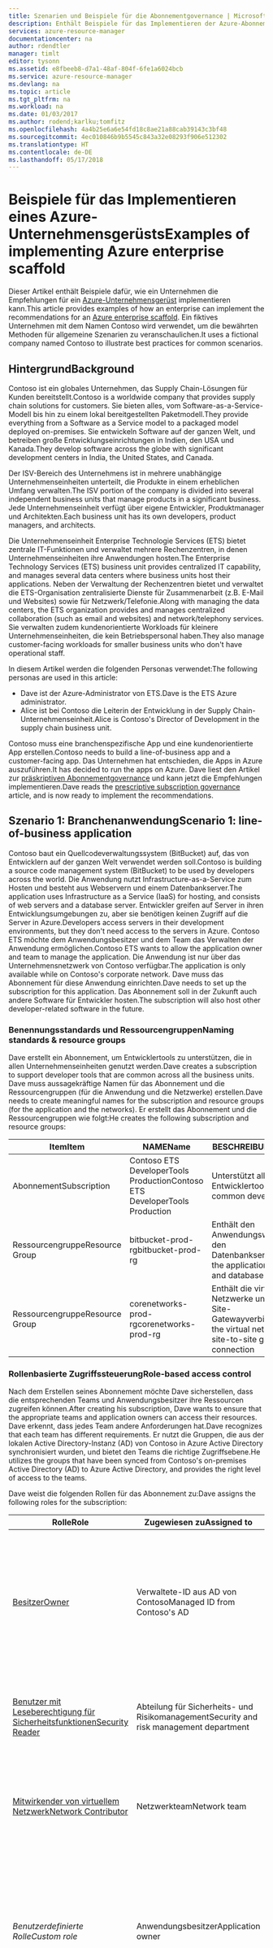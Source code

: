 ```yaml
---
title: Szenarien und Beispiele für die Abonnementgovernance | Microsoft Docs
description: Enthält Beispiele für das Implementieren der Azure-Abonnementgovernance für allgemeine Szenarien.
services: azure-resource-manager
documentationcenter: na
author: rdendtler
manager: timlt
editor: tysonn
ms.assetid: e8fbeeb8-d7a1-48af-804f-6fe1a6024bcb
ms.service: azure-resource-manager
ms.devlang: na
ms.topic: article
ms.tgt_pltfrm: na
ms.workload: na
ms.date: 01/03/2017
ms.author: rodend;karlku;tomfitz
ms.openlocfilehash: 4a4b25e6a6e54fd18c8ae21a88cab39143c3bf48
ms.sourcegitcommit: 4ec010846b9b5545c843a32e08293f906e512302
ms.translationtype: HT
ms.contentlocale: de-DE
ms.lasthandoff: 05/17/2018
---
```

# <a name="examples-of-implementing-azure-enterprise-scaffold"></a><span data-ttu-id="8ea91-103">Beispiele für das Implementieren eines Azure-Unternehmensgerüsts</span><span class="sxs-lookup"><span data-stu-id="8ea91-103">Examples of implementing Azure enterprise scaffold</span></span>
<span data-ttu-id="8ea91-104">Dieser Artikel enthält Beispiele dafür, wie ein Unternehmen die Empfehlungen für ein [Azure-Unternehmensgerüst](subscription-governance.md) implementieren kann.</span><span class="sxs-lookup"><span data-stu-id="8ea91-104">This article provides examples of how an enterprise can implement the recommendations for an [Azure enterprise scaffold](subscription-governance.md).</span></span> <span data-ttu-id="8ea91-105">Ein fiktives Unternehmen mit dem Namen Contoso wird verwendet, um die bewährten Methoden für allgemeine Szenarien zu veranschaulichen.</span><span class="sxs-lookup"><span data-stu-id="8ea91-105">It uses a fictional company named Contoso to illustrate best practices for common scenarios.</span></span>

## <a name="background"></a><span data-ttu-id="8ea91-106">Hintergrund</span><span class="sxs-lookup"><span data-stu-id="8ea91-106">Background</span></span>
<span data-ttu-id="8ea91-107">Contoso ist ein globales Unternehmen, das Supply Chain-Lösungen für Kunden bereitstellt.</span><span class="sxs-lookup"><span data-stu-id="8ea91-107">Contoso is a worldwide company that provides supply chain solutions for customers.</span></span> <span data-ttu-id="8ea91-108">Sie bieten alles, vom Software-as-a-Service-Modell bis hin zu einem lokal bereitgestellten Paketmodell.</span><span class="sxs-lookup"><span data-stu-id="8ea91-108">They provide everything from a Software as a Service model to a packaged model deployed on-premises.</span></span>  <span data-ttu-id="8ea91-109">Sie entwickeln Software auf der ganzen Welt, und betreiben große Entwicklungseinrichtungen in Indien, den USA und Kanada.</span><span class="sxs-lookup"><span data-stu-id="8ea91-109">They develop software across the globe with significant development centers in India, the United States, and Canada.</span></span>

<span data-ttu-id="8ea91-110">Der ISV-Bereich des Unternehmens ist in mehrere unabhängige Unternehmenseinheiten unterteilt, die Produkte in einem erheblichen Umfang verwalten.</span><span class="sxs-lookup"><span data-stu-id="8ea91-110">The ISV portion of the company is divided into several independent business units that manage products in a significant business.</span></span> <span data-ttu-id="8ea91-111">Jede Unternehmenseinheit verfügt über eigene Entwickler, Produktmanager und Architekten.</span><span class="sxs-lookup"><span data-stu-id="8ea91-111">Each business unit has its own developers, product managers, and architects.</span></span>

<span data-ttu-id="8ea91-112">Die Unternehmenseinheit Enterprise Technologie Services (ETS) bietet zentrale IT-Funktionen und verwaltet mehrere Rechenzentren, in denen Unternehmenseinheiten ihre Anwendungen hosten.</span><span class="sxs-lookup"><span data-stu-id="8ea91-112">The Enterprise Technology Services (ETS) business unit provides centralized IT capability, and manages several data centers where business units host their applications.</span></span> <span data-ttu-id="8ea91-113">Neben der Verwaltung der Rechenzentren bietet und verwaltet die ETS-Organisation zentralisierte Dienste für Zusammenarbeit (z.B. E-Mail und Websites) sowie für Netzwerk/Telefonie.</span><span class="sxs-lookup"><span data-stu-id="8ea91-113">Along with managing the data centers, the ETS organization provides and manages centralized collaboration (such as email and websites) and network/telephony services.</span></span> <span data-ttu-id="8ea91-114">Sie verwalten zudem kundenorientierte Workloads für kleinere Unternehmenseinheiten, die kein Betriebspersonal haben.</span><span class="sxs-lookup"><span data-stu-id="8ea91-114">They also manage customer-facing workloads for smaller business units who don't have operational staff.</span></span>

<span data-ttu-id="8ea91-115">In diesem Artikel werden die folgenden Personas verwendet:</span><span class="sxs-lookup"><span data-stu-id="8ea91-115">The following personas are used in this article:</span></span>

* <span data-ttu-id="8ea91-116">Dave ist der Azure-Administrator von ETS.</span><span class="sxs-lookup"><span data-stu-id="8ea91-116">Dave is the ETS Azure administrator.</span></span>
* <span data-ttu-id="8ea91-117">Alice ist bei Contoso die Leiterin der Entwicklung in der Supply Chain-Unternehmenseinheit.</span><span class="sxs-lookup"><span data-stu-id="8ea91-117">Alice is Contoso's Director of Development in the supply chain business unit.</span></span>

<span data-ttu-id="8ea91-118">Contoso muss eine branchenspezifische App und eine kundenorientierte App erstellen.</span><span class="sxs-lookup"><span data-stu-id="8ea91-118">Contoso needs to build a line-of-business app and a customer-facing app.</span></span> <span data-ttu-id="8ea91-119">Das Unternehmen hat entschieden, die Apps in Azure auszuführen.</span><span class="sxs-lookup"><span data-stu-id="8ea91-119">It has decided to run the apps on Azure.</span></span> <span data-ttu-id="8ea91-120">Dave liest den Artikel zur [präskriptiven Abonnementgovernance](subscription-governance.md) und kann jetzt die Empfehlungen implementieren.</span><span class="sxs-lookup"><span data-stu-id="8ea91-120">Dave reads the [prescriptive subscription governance](subscription-governance.md) article, and  is now ready to implement the recommendations.</span></span>

## <a name="scenario-1-line-of-business-application"></a><span data-ttu-id="8ea91-121">Szenario 1: Branchenanwendung</span><span class="sxs-lookup"><span data-stu-id="8ea91-121">Scenario 1: line-of-business application</span></span>
<span data-ttu-id="8ea91-122">Contoso baut ein Quellcodeverwaltungssystem (BitBucket) auf, das von Entwicklern auf der ganzen Welt verwendet werden soll.</span><span class="sxs-lookup"><span data-stu-id="8ea91-122">Contoso is building a source code management system (BitBucket) to be used by developers across the world.</span></span>  <span data-ttu-id="8ea91-123">Die Anwendung nutzt Infrastructure-as-a-Service zum Hosten und besteht aus Webservern und einem Datenbankserver.</span><span class="sxs-lookup"><span data-stu-id="8ea91-123">The application uses Infrastructure as a Service (IaaS) for hosting, and consists of web servers and a database server.</span></span> <span data-ttu-id="8ea91-124">Entwickler greifen auf Server in ihren Entwicklungsumgebungen zu, aber sie benötigen keinen Zugriff auf die Server in Azure.</span><span class="sxs-lookup"><span data-stu-id="8ea91-124">Developers access servers in their development environments, but they don't need access to the servers in Azure.</span></span> <span data-ttu-id="8ea91-125">Contoso ETS möchte dem Anwendungsbesitzer und dem Team das Verwalten der Anwendung ermöglichen.</span><span class="sxs-lookup"><span data-stu-id="8ea91-125">Contoso ETS wants to allow the application owner and team to manage the application.</span></span> <span data-ttu-id="8ea91-126">Die Anwendung ist nur über das Unternehmensnetzwerk von Contoso verfügbar.</span><span class="sxs-lookup"><span data-stu-id="8ea91-126">The application is only available while on Contoso's corporate network.</span></span> <span data-ttu-id="8ea91-127">Dave muss das Abonnement für diese Anwendung einrichten.</span><span class="sxs-lookup"><span data-stu-id="8ea91-127">Dave needs to set up the subscription for this application.</span></span> <span data-ttu-id="8ea91-128">Das Abonnement soll in der Zukunft auch andere Software für Entwickler hosten.</span><span class="sxs-lookup"><span data-stu-id="8ea91-128">The subscription will also host other developer-related software in the future.</span></span>  

### <a name="naming-standards--resource-groups"></a><span data-ttu-id="8ea91-129">Benennungsstandards und Ressourcengruppen</span><span class="sxs-lookup"><span data-stu-id="8ea91-129">Naming standards & resource groups</span></span>
<span data-ttu-id="8ea91-130">Dave erstellt ein Abonnement, um Entwicklertools zu unterstützen, die in allen Unternehmenseinheiten genutzt werden.</span><span class="sxs-lookup"><span data-stu-id="8ea91-130">Dave creates a subscription to support developer tools that are common across all the business units.</span></span> <span data-ttu-id="8ea91-131">Dave muss aussagekräftige Namen für das Abonnement und die Ressourcengruppen (für die Anwendung und die Netzwerke) erstellen.</span><span class="sxs-lookup"><span data-stu-id="8ea91-131">Dave needs to create meaningful names for the subscription and resource groups (for the application and the networks).</span></span> <span data-ttu-id="8ea91-132">Er erstellt das Abonnement und die Ressourcengruppen wie folgt:</span><span class="sxs-lookup"><span data-stu-id="8ea91-132">He creates the following subscription and resource groups:</span></span>

| <span data-ttu-id="8ea91-133">Item</span><span class="sxs-lookup"><span data-stu-id="8ea91-133">Item</span></span> | <span data-ttu-id="8ea91-134">NAME</span><span class="sxs-lookup"><span data-stu-id="8ea91-134">Name</span></span> | <span data-ttu-id="8ea91-135">BESCHREIBUNG</span><span class="sxs-lookup"><span data-stu-id="8ea91-135">Description</span></span> |
| --- | --- | --- |
| <span data-ttu-id="8ea91-136">Abonnement</span><span class="sxs-lookup"><span data-stu-id="8ea91-136">Subscription</span></span> |<span data-ttu-id="8ea91-137">Contoso ETS DeveloperTools Production</span><span class="sxs-lookup"><span data-stu-id="8ea91-137">Contoso ETS DeveloperTools Production</span></span> |<span data-ttu-id="8ea91-138">Unterstützt allgemeine Entwicklertools</span><span class="sxs-lookup"><span data-stu-id="8ea91-138">Supports common developer tools</span></span> |
| <span data-ttu-id="8ea91-139">Ressourcengruppe</span><span class="sxs-lookup"><span data-stu-id="8ea91-139">Resource Group</span></span> |<span data-ttu-id="8ea91-140">bitbucket-prod-rg</span><span class="sxs-lookup"><span data-stu-id="8ea91-140">bitbucket-prod-rg</span></span> |<span data-ttu-id="8ea91-141">Enthält den Anwendungswebserver und den Datenbankserver</span><span class="sxs-lookup"><span data-stu-id="8ea91-141">Contains the application web server and database server</span></span> |
| <span data-ttu-id="8ea91-142">Ressourcengruppe</span><span class="sxs-lookup"><span data-stu-id="8ea91-142">Resource Group</span></span> |<span data-ttu-id="8ea91-143">corenetworks-prod-rg</span><span class="sxs-lookup"><span data-stu-id="8ea91-143">corenetworks-prod-rg</span></span> |<span data-ttu-id="8ea91-144">Enthält die virtuellen Netzwerke und die Site-to-Site-Gatewayverbindung</span><span class="sxs-lookup"><span data-stu-id="8ea91-144">Contains the virtual networks and site-to-site gateway connection</span></span> |

### <a name="role-based-access-control"></a><span data-ttu-id="8ea91-145">Rollenbasierte Zugriffssteuerung</span><span class="sxs-lookup"><span data-stu-id="8ea91-145">Role-based access control</span></span>
<span data-ttu-id="8ea91-146">Nach dem Erstellen seines Abonnement möchte Dave sicherstellen, dass die entsprechenden Teams und Anwendungsbesitzer ihre Ressourcen zugreifen können.</span><span class="sxs-lookup"><span data-stu-id="8ea91-146">After creating his subscription, Dave wants to ensure that the appropriate teams and application owners can access their resources.</span></span> <span data-ttu-id="8ea91-147">Dave erkennt, dass jedes Team andere Anforderungen hat.</span><span class="sxs-lookup"><span data-stu-id="8ea91-147">Dave recognizes that each team has different requirements.</span></span> <span data-ttu-id="8ea91-148">Er nutzt die Gruppen, die aus der lokalen Active Directory-Instanz (AD) von Contoso in Azure Active Directory synchronisiert wurden, und bietet den Teams die richtige Zugriffsebene.</span><span class="sxs-lookup"><span data-stu-id="8ea91-148">He utilizes the groups that have been synced from Contoso's on-premises Active Directory (AD) to Azure Active Directory, and provides the right level of access to the teams.</span></span>

<span data-ttu-id="8ea91-149">Dave weist die folgenden Rollen für das Abonnement zu:</span><span class="sxs-lookup"><span data-stu-id="8ea91-149">Dave assigns the following roles for the subscription:</span></span>

| <span data-ttu-id="8ea91-150">Rolle</span><span class="sxs-lookup"><span data-stu-id="8ea91-150">Role</span></span> | <span data-ttu-id="8ea91-151">Zugewiesen zu</span><span class="sxs-lookup"><span data-stu-id="8ea91-151">Assigned to</span></span> | <span data-ttu-id="8ea91-152">BESCHREIBUNG</span><span class="sxs-lookup"><span data-stu-id="8ea91-152">Description</span></span> |
| --- | --- | --- |
| [<span data-ttu-id="8ea91-153">Besitzer</span><span class="sxs-lookup"><span data-stu-id="8ea91-153">Owner</span></span>](/azure/role-based-access-control/built-in-roles#owner) |<span data-ttu-id="8ea91-154">Verwaltete-ID aus AD von Contoso</span><span class="sxs-lookup"><span data-stu-id="8ea91-154">Managed ID from Contoso's AD</span></span> |<span data-ttu-id="8ea91-155">Diese ID wird mit Just-In-Time-Zugriff (JIT) über das Identitätsverwaltungstool von Contoso gesteuert und stellt sicher, dass der Zugriff des Abonnementbesitzers vollständig überwacht wird.</span><span class="sxs-lookup"><span data-stu-id="8ea91-155">This ID is controlled with Just in Time (JIT) access through Contoso's Identity Management tool and ensures that subscription owner access is fully audited</span></span> |
| [<span data-ttu-id="8ea91-156">Benutzer mit Leseberechtigung für Sicherheitsfunktionen</span><span class="sxs-lookup"><span data-stu-id="8ea91-156">Security Reader</span></span>](/azure/role-based-access-control/built-in-roles#security-reader) |<span data-ttu-id="8ea91-157">Abteilung für Sicherheits- und Risikomanagement</span><span class="sxs-lookup"><span data-stu-id="8ea91-157">Security and risk management department</span></span> |<span data-ttu-id="8ea91-158">Diese Rolle ermöglicht es Benutzern, das Azure Security Center und den Status der Ressourcen anzuzeigen.</span><span class="sxs-lookup"><span data-stu-id="8ea91-158">This role allows users to look at the Azure Security Center and the status of the resources</span></span> |
| [<span data-ttu-id="8ea91-159">Mitwirkender von virtuellem Netzwerk</span><span class="sxs-lookup"><span data-stu-id="8ea91-159">Network Contributor</span></span>](/azure/role-based-access-control/built-in-roles#network-contributor) |<span data-ttu-id="8ea91-160">Netzwerkteam</span><span class="sxs-lookup"><span data-stu-id="8ea91-160">Network team</span></span> |<span data-ttu-id="8ea91-161">Diese Rolle ermöglicht es dem Netzwerkteam von Contoso, das Site-to-Site-VPN und die virtuellen Netzwerke zu verwalten.</span><span class="sxs-lookup"><span data-stu-id="8ea91-161">This role allows Contoso's network team to manage the Site to Site VPN and the Virtual Networks</span></span> |
| <span data-ttu-id="8ea91-162">*Benutzerdefinierte Rolle*</span><span class="sxs-lookup"><span data-stu-id="8ea91-162">*Custom role*</span></span> |<span data-ttu-id="8ea91-163">Anwendungsbesitzer</span><span class="sxs-lookup"><span data-stu-id="8ea91-163">Application owner</span></span> |<span data-ttu-id="8ea91-164">Dave erstellt eine Rolle, die die Berechtigung zum Ändern von Ressourcen innerhalb der Ressourcengruppe gewährt.</span><span class="sxs-lookup"><span data-stu-id="8ea91-164">Dave creates a role that grants the ability to modify resources within the resource group.</span></span> <span data-ttu-id="8ea91-165">Weitere Informationen finden Sie unter [Benutzerdefinierte Rollen in Azure RBAC](/azure/role-based-access-control/custom-roles).</span><span class="sxs-lookup"><span data-stu-id="8ea91-165">For more information, see [Custom Roles in Azure RBAC](/azure/role-based-access-control/custom-roles)</span></span> |

### <a name="policies"></a><span data-ttu-id="8ea91-166">Richtlinien</span><span class="sxs-lookup"><span data-stu-id="8ea91-166">Policies</span></span>
<span data-ttu-id="8ea91-167">Dave hat die folgenden Anforderungen für die Verwaltung von Ressourcen im Abonnement:</span><span class="sxs-lookup"><span data-stu-id="8ea91-167">Dave has the following requirements for managing resources in the subscription:</span></span>

* <span data-ttu-id="8ea91-168">Da die Entwicklungstools Entwickler auf der ganzen Welt unterstützen, möchte er die Benutzer nicht daran hindern, Ressourcen in einer beliebigen Region zu erstellen.</span><span class="sxs-lookup"><span data-stu-id="8ea91-168">Because the development tools support developers across the world, he doesn't want to block users from creating resources in any region.</span></span> <span data-ttu-id="8ea91-169">Er muss jedoch wissen, wo Ressourcen erstellt werden.</span><span class="sxs-lookup"><span data-stu-id="8ea91-169">However, he needs to know where resources are created.</span></span>
* <span data-ttu-id="8ea91-170">Er macht sich Gedanken über die Kosten.</span><span class="sxs-lookup"><span data-stu-id="8ea91-170">He is concerned with costs.</span></span> <span data-ttu-id="8ea91-171">Aus diesem Grund möchte er verhindern, dass Anwendungsbesitzer unnötig teure virtuelle Computer erstellen.</span><span class="sxs-lookup"><span data-stu-id="8ea91-171">Therefore, he wants to prevent application owners from creating unnecessarily expensive virtual machines.</span></span>  
* <span data-ttu-id="8ea91-172">Da diese Anwendung Entwicklern in vielen Unternehmenseinheiten dient, möchte er jede Ressource mit der Unternehmenseinheit und dem Anwendungsbesitzer kennzeichnen.</span><span class="sxs-lookup"><span data-stu-id="8ea91-172">Because this application serves developers in many business units, he wants to tag each resource with the business unit and application owner.</span></span> <span data-ttu-id="8ea91-173">Mithilfe dieser Tags kann ETS die Ressourcen den richtigen Teams in Rechnung stellen.</span><span class="sxs-lookup"><span data-stu-id="8ea91-173">By using these tags, ETS can bill the appropriate teams.</span></span>

<span data-ttu-id="8ea91-174">Er erstellt die folgenden [Azure-Richtlinien](/azure/azure-policy/azure-policy-introduction):</span><span class="sxs-lookup"><span data-stu-id="8ea91-174">He creates the following [Azure policies](/azure/azure-policy/azure-policy-introduction):</span></span>

| <span data-ttu-id="8ea91-175">Feld</span><span class="sxs-lookup"><span data-stu-id="8ea91-175">Field</span></span> | <span data-ttu-id="8ea91-176">Wirkung</span><span class="sxs-lookup"><span data-stu-id="8ea91-176">Effect</span></span> | <span data-ttu-id="8ea91-177">BESCHREIBUNG</span><span class="sxs-lookup"><span data-stu-id="8ea91-177">Description</span></span> |
| --- | --- | --- |
| <span data-ttu-id="8ea91-178">location</span><span class="sxs-lookup"><span data-stu-id="8ea91-178">location</span></span> |<span data-ttu-id="8ea91-179">audit</span><span class="sxs-lookup"><span data-stu-id="8ea91-179">audit</span></span> |<span data-ttu-id="8ea91-180">Überwachen der Erstellung von Ressourcen in einer beliebigen Region</span><span class="sxs-lookup"><span data-stu-id="8ea91-180">Audit the creation of the resources in any region</span></span> |
| <span data-ttu-id="8ea91-181">type</span><span class="sxs-lookup"><span data-stu-id="8ea91-181">type</span></span> |<span data-ttu-id="8ea91-182">deny</span><span class="sxs-lookup"><span data-stu-id="8ea91-182">deny</span></span> |<span data-ttu-id="8ea91-183">Verweigern der Erstellung von virtuellen Computern der G-Serie</span><span class="sxs-lookup"><span data-stu-id="8ea91-183">Deny creation of G-Series virtual machines</span></span> |
| <span data-ttu-id="8ea91-184">tags</span><span class="sxs-lookup"><span data-stu-id="8ea91-184">tags</span></span> |<span data-ttu-id="8ea91-185">deny</span><span class="sxs-lookup"><span data-stu-id="8ea91-185">deny</span></span> |<span data-ttu-id="8ea91-186">Erfordern des Tags für Anwendungsbesitzer</span><span class="sxs-lookup"><span data-stu-id="8ea91-186">Require application owner tag</span></span> |
| <span data-ttu-id="8ea91-187">tags</span><span class="sxs-lookup"><span data-stu-id="8ea91-187">tags</span></span> |<span data-ttu-id="8ea91-188">deny</span><span class="sxs-lookup"><span data-stu-id="8ea91-188">deny</span></span> |<span data-ttu-id="8ea91-189">Erfordern Tags für Kostenstellen</span><span class="sxs-lookup"><span data-stu-id="8ea91-189">Require cost center tag</span></span> |
| <span data-ttu-id="8ea91-190">tags</span><span class="sxs-lookup"><span data-stu-id="8ea91-190">tags</span></span> |<span data-ttu-id="8ea91-191">append</span><span class="sxs-lookup"><span data-stu-id="8ea91-191">append</span></span> |<span data-ttu-id="8ea91-192">Anfügen des Tagnamens **BusinessUnit** und des Tagwerts **ETS** an alle Ressourcen</span><span class="sxs-lookup"><span data-stu-id="8ea91-192">Append tag name **BusinessUnit** and tag value **ETS** to all resources</span></span> |

### <a name="resource-tags"></a><span data-ttu-id="8ea91-193">Ressourcentags</span><span class="sxs-lookup"><span data-stu-id="8ea91-193">Resource tags</span></span>
<span data-ttu-id="8ea91-194">Dave weiß, dass in der Rechnung spezifische Informationen enthalten sein müssen, um die Kostenstelle für die BitBucket-Implementierung zu identifizieren.</span><span class="sxs-lookup"><span data-stu-id="8ea91-194">Dave understands that he needs to have specific information on the bill to identify the cost center for the BitBucket implementation.</span></span> <span data-ttu-id="8ea91-195">Darüber hinaus möchte Dave alle Ressourcen kennen, die ETS besitzt.</span><span class="sxs-lookup"><span data-stu-id="8ea91-195">Additionally, Dave wants to know all the resources that ETS owns.</span></span>

<span data-ttu-id="8ea91-196">Er fügt die folgenden [Tags](/azure/azure-resource-manager/resource-group-using-tags) den Ressourcengruppen und Ressourcen hinzu.</span><span class="sxs-lookup"><span data-stu-id="8ea91-196">He adds the following [tags](/azure/azure-resource-manager/resource-group-using-tags) to the resource groups and resources.</span></span>

| <span data-ttu-id="8ea91-197">Tagname</span><span class="sxs-lookup"><span data-stu-id="8ea91-197">Tag name</span></span> | <span data-ttu-id="8ea91-198">Tagwert</span><span class="sxs-lookup"><span data-stu-id="8ea91-198">Tag value</span></span> |
| --- | --- |
| <span data-ttu-id="8ea91-199">ApplicationOwner</span><span class="sxs-lookup"><span data-stu-id="8ea91-199">ApplicationOwner</span></span> |<span data-ttu-id="8ea91-200">Der Name der Person, die diese Anwendung verwaltet</span><span class="sxs-lookup"><span data-stu-id="8ea91-200">The name of the person who manages this application</span></span> |
| <span data-ttu-id="8ea91-201">CostCenter</span><span class="sxs-lookup"><span data-stu-id="8ea91-201">CostCenter</span></span> |<span data-ttu-id="8ea91-202">Die Kostenstelle der Gruppe, die für die Azure-Nutzung zahlt</span><span class="sxs-lookup"><span data-stu-id="8ea91-202">The cost center of the group that is paying for the Azure consumption</span></span> |
| <span data-ttu-id="8ea91-203">BusinessUnit</span><span class="sxs-lookup"><span data-stu-id="8ea91-203">BusinessUnit</span></span> |<span data-ttu-id="8ea91-204">**ETS** (die dem Abonnement zugeordneten Unternehmenseinheit)</span><span class="sxs-lookup"><span data-stu-id="8ea91-204">**ETS** (the business unit associated with the subscription)</span></span> |

### <a name="core-network"></a><span data-ttu-id="8ea91-205">Kernnetzwerk</span><span class="sxs-lookup"><span data-stu-id="8ea91-205">Core network</span></span>
<span data-ttu-id="8ea91-206">Das Contoso ETS-Team für Informationssicherheit und Risikomanagement überprüft den von Dave vorgeschlagenen Plan, die Anwendung nach Azure zu verschieben.</span><span class="sxs-lookup"><span data-stu-id="8ea91-206">The Contoso ETS information security and risk management team reviews Dave's proposed plan to move the application to Azure.</span></span> <span data-ttu-id="8ea91-207">Sie möchten sicherstellen, dass die Anwendung nicht über das Internet verfügbar gemacht wird.</span><span class="sxs-lookup"><span data-stu-id="8ea91-207">They want to ensure that the application isn't exposed to the internet.</span></span>  <span data-ttu-id="8ea91-208">Dave verfügt auch über Entwickler-Apps, die in der Zukunft nach Azure verschoben werden.</span><span class="sxs-lookup"><span data-stu-id="8ea91-208">Dave also has developer apps that in the future will be moved to Azure.</span></span> <span data-ttu-id="8ea91-209">Für diese Apps sind öffentliche Schnittstellen erforderlich.</span><span class="sxs-lookup"><span data-stu-id="8ea91-209">These apps require public interfaces.</span></span>  <span data-ttu-id="8ea91-210">Um diese Anforderungen zu erfüllen, stellt er interne und externe virtuelle Netzwerke und eine Netzwerksicherheitsgruppe zum Einschränken des Zugriffs bereit.</span><span class="sxs-lookup"><span data-stu-id="8ea91-210">To meet these requirements, he provides both internal and external virtual networks, and a network security group to restrict access.</span></span>

<span data-ttu-id="8ea91-211">Er erstellt die folgenden Ressourcen:</span><span class="sxs-lookup"><span data-stu-id="8ea91-211">He creates the following resources:</span></span>

| <span data-ttu-id="8ea91-212">Ressourcentyp</span><span class="sxs-lookup"><span data-stu-id="8ea91-212">Resource type</span></span> | <span data-ttu-id="8ea91-213">NAME</span><span class="sxs-lookup"><span data-stu-id="8ea91-213">Name</span></span> | <span data-ttu-id="8ea91-214">BESCHREIBUNG</span><span class="sxs-lookup"><span data-stu-id="8ea91-214">Description</span></span> |
| --- | --- | --- |
| <span data-ttu-id="8ea91-215">Virtual Network</span><span class="sxs-lookup"><span data-stu-id="8ea91-215">Virtual Network</span></span> |<span data-ttu-id="8ea91-216">internal-vnet</span><span class="sxs-lookup"><span data-stu-id="8ea91-216">internal-vnet</span></span> |<span data-ttu-id="8ea91-217">Wird mit der Anwendung BitBucket verwendet und ist über ExpressRoute mit dem Contoso-Unternehmensnetzwerk verbunden.</span><span class="sxs-lookup"><span data-stu-id="8ea91-217">Used with the BitBucket application and is connected via ExpressRoute to Contoso's corporate network.</span></span>  <span data-ttu-id="8ea91-218">Ein Subnetz (`bitbucket`) stellt einen bestimmten IP-Adressbereich für die Anwendung bereit.</span><span class="sxs-lookup"><span data-stu-id="8ea91-218">A subnet (`bitbucket`) provides the application with a specific IP address space</span></span> |
| <span data-ttu-id="8ea91-219">Virtual Network</span><span class="sxs-lookup"><span data-stu-id="8ea91-219">Virtual Network</span></span> |<span data-ttu-id="8ea91-220">external-vnet</span><span class="sxs-lookup"><span data-stu-id="8ea91-220">external-vnet</span></span> |<span data-ttu-id="8ea91-221">Dies ist für zukünftige Anwendungen verfügbar, die öffentliche Endpunkte erfordern.</span><span class="sxs-lookup"><span data-stu-id="8ea91-221">Available for future applications that require public-facing endpoints</span></span> |
| <span data-ttu-id="8ea91-222">Netzwerksicherheitsgruppen (NSG)</span><span class="sxs-lookup"><span data-stu-id="8ea91-222">Network Security Group</span></span> |<span data-ttu-id="8ea91-223">bitbucket-nsg</span><span class="sxs-lookup"><span data-stu-id="8ea91-223">bitbucket-nsg</span></span> |<span data-ttu-id="8ea91-224">Stellt sicher, dass die Angriffsfläche dieser Workload minimiert wird, indem Verbindungen für das Subnetz mit der Anwendung (`bitbucket`) nur über Port 443 zugelassen werden.</span><span class="sxs-lookup"><span data-stu-id="8ea91-224">Ensures that the attack surface of this workload is minimized by allowing connections only on port 443 for the subnet where the application lives (`bitbucket`)</span></span> |

### <a name="resource-locks"></a><span data-ttu-id="8ea91-225">Ressourcensperren</span><span class="sxs-lookup"><span data-stu-id="8ea91-225">Resource locks</span></span>
<span data-ttu-id="8ea91-226">Dave erkennt, dass die Konnektivität zwischen dem Unternehmensnetzwerk von Contoso und dem internen virtuellen Netzwerk vor fehlerhaften Skripts oder versehentlichem Löschen geschützt werden muss.</span><span class="sxs-lookup"><span data-stu-id="8ea91-226">Dave recognizes that the connectivity from Contoso's corporate network to the internal virtual network must be protected from any wayward script or accidental deletion.</span></span>

<span data-ttu-id="8ea91-227">Er erstellt die folgende [Ressourcensperre](/azure/azure-resource-manager/resource-group-lock-resources):</span><span class="sxs-lookup"><span data-stu-id="8ea91-227">He creates the following [resource lock](/azure/azure-resource-manager/resource-group-lock-resources):</span></span>

| <span data-ttu-id="8ea91-228">Sperrtyp</span><span class="sxs-lookup"><span data-stu-id="8ea91-228">Lock type</span></span> | <span data-ttu-id="8ea91-229">Ressource</span><span class="sxs-lookup"><span data-stu-id="8ea91-229">Resource</span></span> | <span data-ttu-id="8ea91-230">BESCHREIBUNG</span><span class="sxs-lookup"><span data-stu-id="8ea91-230">Description</span></span> |
| --- | --- | --- |
| <span data-ttu-id="8ea91-231">**CanNotDelete**</span><span class="sxs-lookup"><span data-stu-id="8ea91-231">**CanNotDelete**</span></span> |<span data-ttu-id="8ea91-232">internal-vnet</span><span class="sxs-lookup"><span data-stu-id="8ea91-232">internal-vnet</span></span> |<span data-ttu-id="8ea91-233">Verhindert, dass Benutzer das virtuelle Netzwerk oder Subnetze löschen; verhindert jedoch nicht, dass neue Subnetze hinzugefügt werden.</span><span class="sxs-lookup"><span data-stu-id="8ea91-233">Prevents users from deleting the virtual network or subnets, but does not prevent the addition of new subnets</span></span> |

### <a name="azure-automation"></a><span data-ttu-id="8ea91-234">Azure-Automatisierung</span><span class="sxs-lookup"><span data-stu-id="8ea91-234">Azure Automation</span></span>
<span data-ttu-id="8ea91-235">Dave möchte für diese Anwendung nichts automatisieren.</span><span class="sxs-lookup"><span data-stu-id="8ea91-235">Dave has nothing to automate for this application.</span></span> <span data-ttu-id="8ea91-236">Obwohl er ein Azure Automation-Konto erstellt hat, verwendet er es zunächst nicht.</span><span class="sxs-lookup"><span data-stu-id="8ea91-236">Although he created an Azure Automation account, he won't initially use it.</span></span>

### <a name="azure-security-center"></a><span data-ttu-id="8ea91-237">Azure Security Center</span><span class="sxs-lookup"><span data-stu-id="8ea91-237">Azure Security Center</span></span>
<span data-ttu-id="8ea91-238">Die IT-Dienstverwaltung von Contoso muss Bedrohungen schnell identifizieren und behandeln.</span><span class="sxs-lookup"><span data-stu-id="8ea91-238">Contoso IT service management needs to quickly identify and handle threats.</span></span> <span data-ttu-id="8ea91-239">Sie möchten wissen, welche Probleme vorliegen können.</span><span class="sxs-lookup"><span data-stu-id="8ea91-239">They also want to understand what problems may exist.</span></span>  

<span data-ttu-id="8ea91-240">Um diese Anforderungen zu erfüllen, aktiviert Dave das [Azure Security Center](/azure/security-center/security-center-intro) und bietet Zugriff auf die Rolle „Benutzer mit Leseberechtigung für Sicherheitsfunktionen“.</span><span class="sxs-lookup"><span data-stu-id="8ea91-240">To fulfill these requirements, Dave enables the [Azure Security Center](/azure/security-center/security-center-intro), and provides access to the Security Reader role.</span></span>

## <a name="scenario-2-customer-facing-app"></a><span data-ttu-id="8ea91-241">Szenario 2: Kundenorientierte App</span><span class="sxs-lookup"><span data-stu-id="8ea91-241">Scenario 2: customer-facing app</span></span>
<span data-ttu-id="8ea91-242">Die Unternehmensführung in der Supply Chain-Unternehmenseinheit hat verschiedene Möglichkeiten identifiziert, um mithilfe einer Kundenkarte die Kundenbindung für Contoso zu verbessern.</span><span class="sxs-lookup"><span data-stu-id="8ea91-242">The business leadership in the supply chain business unit has identified various opportunities to increase engagement with Contoso's customers by using a loyalty card.</span></span> <span data-ttu-id="8ea91-243">Das Team von Alice muss diese Anwendung erstellen und beschließt, dass mit Azure die Anforderungen ihres Unternehmens besser erfüllt werden können.</span><span class="sxs-lookup"><span data-stu-id="8ea91-243">Alice's team must create this application and decides that Azure increases their ability to meet the business need.</span></span> <span data-ttu-id="8ea91-244">Alice arbeitet mit Dave aus der ETS-Abteilung zusammen, um zwei Abonnements zum Entwickeln und Betreiben dieser Anwendung zu konfigurieren.</span><span class="sxs-lookup"><span data-stu-id="8ea91-244">Alice works with Dave from ETS to configure two subscriptions for developing and operating this application.</span></span>

### <a name="azure-subscriptions"></a><span data-ttu-id="8ea91-245">Azure-Abonnements</span><span class="sxs-lookup"><span data-stu-id="8ea91-245">Azure subscriptions</span></span>
<span data-ttu-id="8ea91-246">Dave meldet sich beim Azure Enterprise Portal an und stellt fest, dass die Supply Chain-Abteilung bereits vorhanden ist.</span><span class="sxs-lookup"><span data-stu-id="8ea91-246">Dave logs in to the Azure Enterprise Portal and sees that the supply chain department already exists.</span></span>  <span data-ttu-id="8ea91-247">Da das Projekt jedoch das erste Entwicklungsprojekt für das Supply Chain-Team in Azure ist, erkennt Dave, dass ein neues Konto für das Entwicklungsteam von Alice eingerichtet werden muss.</span><span class="sxs-lookup"><span data-stu-id="8ea91-247">However, as this project is the first development project for the supply chain team in Azure, Dave recognizes the need for a new account for Alice’s development team.</span></span>  <span data-ttu-id="8ea91-248">Er erstellt das Konto „R&D“ für das Team und gewährt Alice Zugriff.</span><span class="sxs-lookup"><span data-stu-id="8ea91-248">He creates the "R&D" account for her team and assigns access to Alice.</span></span> <span data-ttu-id="8ea91-249">Alice meldet sich über das Azure-Portal an und erstellt zwei Abonnements: eines für die Entwicklungsserver und eines für die Produktionsserver.</span><span class="sxs-lookup"><span data-stu-id="8ea91-249">Alice logs in via the Azure portal and creates two subscriptions: one to hold the development servers and one to hold the production servers.</span></span>  <span data-ttu-id="8ea91-250">Sie befolgt beim Erstellen der folgenden Abonnements die zuvor festgelegten Benennungsstandards:</span><span class="sxs-lookup"><span data-stu-id="8ea91-250">She follows the previously established naming standards when creating the following subscriptions:</span></span>

| <span data-ttu-id="8ea91-251">Abonnementnutzung</span><span class="sxs-lookup"><span data-stu-id="8ea91-251">Subscription use</span></span> | <span data-ttu-id="8ea91-252">NAME</span><span class="sxs-lookup"><span data-stu-id="8ea91-252">Name</span></span> |
| --- | --- |
| <span data-ttu-id="8ea91-253">Entwicklung</span><span class="sxs-lookup"><span data-stu-id="8ea91-253">Development</span></span> |<span data-ttu-id="8ea91-254">Contoso SupplyChain ResearchDevelopment LoyaltyCard Development</span><span class="sxs-lookup"><span data-stu-id="8ea91-254">Contoso SupplyChain ResearchDevelopment LoyaltyCard Development</span></span> |
| <span data-ttu-id="8ea91-255">Bereitstellung</span><span class="sxs-lookup"><span data-stu-id="8ea91-255">Production</span></span> |<span data-ttu-id="8ea91-256">SupplyChain Operations LoyaltyCard Production</span><span class="sxs-lookup"><span data-stu-id="8ea91-256">Contoso SupplyChain Operations LoyaltyCard Production</span></span> |

### <a name="policies"></a><span data-ttu-id="8ea91-257">Richtlinien</span><span class="sxs-lookup"><span data-stu-id="8ea91-257">Policies</span></span>
<span data-ttu-id="8ea91-258">Dave und Alice besprechen die Anwendung und legen fest, dass diese Anwendung nur Kunden in der Region Nordamerika dienen soll.</span><span class="sxs-lookup"><span data-stu-id="8ea91-258">Dave and Alice discuss the application and identify that this application only serves customers in the North American region.</span></span>  <span data-ttu-id="8ea91-259">Alice und ihr Team möchten die Azure Application Service-Umgebung und Azure SQL verwenden, um die Anwendung zu erstellen.</span><span class="sxs-lookup"><span data-stu-id="8ea91-259">Alice and her team plan to use Azure's Application Service Environment and Azure SQL to create the application.</span></span> <span data-ttu-id="8ea91-260">Möglicherweise müssen sie während der Entwicklung virtuelle Computer erstellen.</span><span class="sxs-lookup"><span data-stu-id="8ea91-260">They may need to create virtual machines during development.</span></span>  <span data-ttu-id="8ea91-261">Alice und ihr Team möchten sicherstellen, dass ihre Entwickler über die erforderlichen Ressourcen verfügen, um Probleme ohne Unterstützung durch ETS zu untersuchen.</span><span class="sxs-lookup"><span data-stu-id="8ea91-261">Alice wants to ensure that her developers have the resources they need to explore and examine problems without pulling in ETS.</span></span>

<span data-ttu-id="8ea91-262">Für das **Entwicklungsabonnement** erstellen sie die folgende Richtlinie:</span><span class="sxs-lookup"><span data-stu-id="8ea91-262">For the **development subscription**, they create the following policy:</span></span>

| <span data-ttu-id="8ea91-263">Feld</span><span class="sxs-lookup"><span data-stu-id="8ea91-263">Field</span></span> | <span data-ttu-id="8ea91-264">Wirkung</span><span class="sxs-lookup"><span data-stu-id="8ea91-264">Effect</span></span> | <span data-ttu-id="8ea91-265">BESCHREIBUNG</span><span class="sxs-lookup"><span data-stu-id="8ea91-265">Description</span></span> |
| --- | --- | --- |
| <span data-ttu-id="8ea91-266">location</span><span class="sxs-lookup"><span data-stu-id="8ea91-266">location</span></span> |<span data-ttu-id="8ea91-267">audit</span><span class="sxs-lookup"><span data-stu-id="8ea91-267">audit</span></span> |<span data-ttu-id="8ea91-268">Überwachen der Erstellung von Ressourcen in einer beliebigen Region</span><span class="sxs-lookup"><span data-stu-id="8ea91-268">Audit the creation of the resources in any region</span></span> |

<span data-ttu-id="8ea91-269">Sie begrenzen den Typ von SKU nicht, die ein Benutzer bei der Entwicklung erstellen kann, und sie erfordern keine Tags für Ressourcen oder Ressourcengruppen.</span><span class="sxs-lookup"><span data-stu-id="8ea91-269">They don't limit the type of sku a user can create in development, and they don't require tags for any resource groups or resources.</span></span>

<span data-ttu-id="8ea91-270">Für das **Produktionsabonnement** erstellen sie die folgenden Richtlinien:</span><span class="sxs-lookup"><span data-stu-id="8ea91-270">For the **production subscription**, they create the following policies:</span></span>

| <span data-ttu-id="8ea91-271">Feld</span><span class="sxs-lookup"><span data-stu-id="8ea91-271">Field</span></span> | <span data-ttu-id="8ea91-272">Wirkung</span><span class="sxs-lookup"><span data-stu-id="8ea91-272">Effect</span></span> | <span data-ttu-id="8ea91-273">BESCHREIBUNG</span><span class="sxs-lookup"><span data-stu-id="8ea91-273">Description</span></span> |
| --- | --- | --- |
| <span data-ttu-id="8ea91-274">location</span><span class="sxs-lookup"><span data-stu-id="8ea91-274">location</span></span> |<span data-ttu-id="8ea91-275">deny</span><span class="sxs-lookup"><span data-stu-id="8ea91-275">deny</span></span> |<span data-ttu-id="8ea91-276">Verweigern der Erstellung von Ressourcen außerhalb der US-amerikanischen Rechenzentren</span><span class="sxs-lookup"><span data-stu-id="8ea91-276">Deny the creation of any resources outside of the US data centers</span></span> |
| <span data-ttu-id="8ea91-277">tags</span><span class="sxs-lookup"><span data-stu-id="8ea91-277">tags</span></span> |<span data-ttu-id="8ea91-278">deny</span><span class="sxs-lookup"><span data-stu-id="8ea91-278">deny</span></span> |<span data-ttu-id="8ea91-279">Erfordern des Tags für Anwendungsbesitzer</span><span class="sxs-lookup"><span data-stu-id="8ea91-279">Require application owner tag</span></span> |
| <span data-ttu-id="8ea91-280">tags</span><span class="sxs-lookup"><span data-stu-id="8ea91-280">tags</span></span> |<span data-ttu-id="8ea91-281">deny</span><span class="sxs-lookup"><span data-stu-id="8ea91-281">deny</span></span> |<span data-ttu-id="8ea91-282">Anfordern eines Abteilungstags</span><span class="sxs-lookup"><span data-stu-id="8ea91-282">Require department tag</span></span> |
| <span data-ttu-id="8ea91-283">tags</span><span class="sxs-lookup"><span data-stu-id="8ea91-283">tags</span></span> |<span data-ttu-id="8ea91-284">append</span><span class="sxs-lookup"><span data-stu-id="8ea91-284">append</span></span> |<span data-ttu-id="8ea91-285">Anfügen von Tags an jede Ressourcengruppe in der Produktionsumgebung</span><span class="sxs-lookup"><span data-stu-id="8ea91-285">Append tag to each resource group that indicates production environment</span></span> |

<span data-ttu-id="8ea91-286">Sie beschränken den Typ von SKU nicht, den ein Benutzer in der Produktion erstellen kann.</span><span class="sxs-lookup"><span data-stu-id="8ea91-286">They don't limit the type of sku a user can create in production.</span></span>

### <a name="resource-tags"></a><span data-ttu-id="8ea91-287">Ressourcentags</span><span class="sxs-lookup"><span data-stu-id="8ea91-287">Resource tags</span></span>
<span data-ttu-id="8ea91-288">Dave erkennt, dass er spezifische Informationen benötigt, um die richtigen Unternehmensgruppen für Abrechnung und Besitz zu identifizieren.</span><span class="sxs-lookup"><span data-stu-id="8ea91-288">Dave understands that he needs to have specific information to identify the correct business groups for billing and ownership.</span></span> <span data-ttu-id="8ea91-289">Er definiert Ressourcentags für Ressourcengruppen und Ressourcen.</span><span class="sxs-lookup"><span data-stu-id="8ea91-289">He defines resource tags for resource groups and resources.</span></span>

| <span data-ttu-id="8ea91-290">Tagname</span><span class="sxs-lookup"><span data-stu-id="8ea91-290">Tag name</span></span> | <span data-ttu-id="8ea91-291">Tagwert</span><span class="sxs-lookup"><span data-stu-id="8ea91-291">Tag value</span></span> |
| --- | --- |
| <span data-ttu-id="8ea91-292">ApplicationOwner</span><span class="sxs-lookup"><span data-stu-id="8ea91-292">ApplicationOwner</span></span> |<span data-ttu-id="8ea91-293">Der Name der Person, die diese Anwendung verwaltet</span><span class="sxs-lookup"><span data-stu-id="8ea91-293">The name of the person who manages this application</span></span> |
| <span data-ttu-id="8ea91-294">Department</span><span class="sxs-lookup"><span data-stu-id="8ea91-294">Department</span></span> |<span data-ttu-id="8ea91-295">Die Kostenstelle der Gruppe, die für die Azure-Nutzung zahlt</span><span class="sxs-lookup"><span data-stu-id="8ea91-295">The cost center of the group that is paying for the Azure consumption</span></span> |
| <span data-ttu-id="8ea91-296">EnvironmentType</span><span class="sxs-lookup"><span data-stu-id="8ea91-296">EnvironmentType</span></span> |<span data-ttu-id="8ea91-297">**Production** (Auch wenn das Abonnement das Wort **Production** im Namen enthält, ermöglicht dieser Tag eine leichte Identifikation der Ressourcen im Portal oder auf der Rechnung.)</span><span class="sxs-lookup"><span data-stu-id="8ea91-297">**Production** (Even though the subscription includes **Production** in the name, including this tag enables easy identification when looking at resources in the portal or on the bill)</span></span> |

### <a name="core-networks"></a><span data-ttu-id="8ea91-298">Kernnetzwerke</span><span class="sxs-lookup"><span data-stu-id="8ea91-298">Core networks</span></span>
<span data-ttu-id="8ea91-299">Das Contoso ETS-Team für Informationssicherheit und Risikomanagement überprüft den von Dave vorgeschlagenen Plan, die Anwendung nach Azure zu verschieben.</span><span class="sxs-lookup"><span data-stu-id="8ea91-299">The Contoso ETS information security and risk management team reviews Dave's proposed plan to move the application to Azure.</span></span> <span data-ttu-id="8ea91-300">Sie möchten sicherstellen, dass die Anwendung für die Kundenkarte angemessen isoliert und in einem DMZ-Netzwerk geschützt ist.</span><span class="sxs-lookup"><span data-stu-id="8ea91-300">They want to ensure that the Loyalty Card application is properly isolated and protected in a DMZ network.</span></span>  <span data-ttu-id="8ea91-301">Um diese Anforderung zu erfüllen, erstellen Dave und Alice ein externes virtuelles Netzwerk und eine Netzwerksicherheitsgruppe. Damit wird die Anwendung für die Kundenkarte vom Contoso-Unternehmensnetzwerk isoliert.</span><span class="sxs-lookup"><span data-stu-id="8ea91-301">To fulfill this requirement, Dave and Alice create an external virtual network and a network security group to isolate the Loyalty Card application from the Contoso corporate network.</span></span>  

<span data-ttu-id="8ea91-302">Für das **Entwicklungsabonnement** erstellen sie Folgendes:</span><span class="sxs-lookup"><span data-stu-id="8ea91-302">For the **development subscription**, they create:</span></span>

| <span data-ttu-id="8ea91-303">Ressourcentyp</span><span class="sxs-lookup"><span data-stu-id="8ea91-303">Resource type</span></span> | <span data-ttu-id="8ea91-304">NAME</span><span class="sxs-lookup"><span data-stu-id="8ea91-304">Name</span></span> | <span data-ttu-id="8ea91-305">BESCHREIBUNG</span><span class="sxs-lookup"><span data-stu-id="8ea91-305">Description</span></span> |
| --- | --- | --- |
| <span data-ttu-id="8ea91-306">Virtual Network</span><span class="sxs-lookup"><span data-stu-id="8ea91-306">Virtual Network</span></span> |<span data-ttu-id="8ea91-307">internal-vnet</span><span class="sxs-lookup"><span data-stu-id="8ea91-307">internal-vnet</span></span> |<span data-ttu-id="8ea91-308">Ist für die Entwicklungsumgebung der Contoso-Kundenkarte vorgesehen und über ExpressRoute mit dem Contoso-Unternehmensnetzwerk verbunden.</span><span class="sxs-lookup"><span data-stu-id="8ea91-308">Serves the Contoso Loyalty Card development environment and is connected via ExpressRoute to Contoso's corporate network</span></span> |

<span data-ttu-id="8ea91-309">Für das **Produktionsabonnement** erstellen sie Folgendes:</span><span class="sxs-lookup"><span data-stu-id="8ea91-309">For the **production subscription**, they create:</span></span>

| <span data-ttu-id="8ea91-310">Ressourcentyp</span><span class="sxs-lookup"><span data-stu-id="8ea91-310">Resource type</span></span> | <span data-ttu-id="8ea91-311">NAME</span><span class="sxs-lookup"><span data-stu-id="8ea91-311">Name</span></span> | <span data-ttu-id="8ea91-312">BESCHREIBUNG</span><span class="sxs-lookup"><span data-stu-id="8ea91-312">Description</span></span> |
| --- | --- | --- |
| <span data-ttu-id="8ea91-313">Virtual Network</span><span class="sxs-lookup"><span data-stu-id="8ea91-313">Virtual Network</span></span> |<span data-ttu-id="8ea91-314">external-vnet</span><span class="sxs-lookup"><span data-stu-id="8ea91-314">external-vnet</span></span> |<span data-ttu-id="8ea91-315">Hostet die Anwendung für die Kundenkarte und ist nicht direkt mit der ExpressRoute-Instanz von Contoso verbunden.</span><span class="sxs-lookup"><span data-stu-id="8ea91-315">Hosts the Loyalty Card application and is not connected directly to Contoso's ExpressRoute.</span></span> <span data-ttu-id="8ea91-316">Code wird über das Quellcodesystem direkt an die PaaS-Dienste übertragen</span><span class="sxs-lookup"><span data-stu-id="8ea91-316">Code is pushed via their Source Code system directly to the PaaS services</span></span> |
| <span data-ttu-id="8ea91-317">Netzwerksicherheitsgruppen (NSG)</span><span class="sxs-lookup"><span data-stu-id="8ea91-317">Network Security Group</span></span> |<span data-ttu-id="8ea91-318">loyaltycard-nsg</span><span class="sxs-lookup"><span data-stu-id="8ea91-318">loyaltycard-nsg</span></span> |<span data-ttu-id="8ea91-319">Stellt sicher, dass die Angriffsfläche dieser Workload minimiert wird, indem eingehende Kommunikation nur über TCP 443 zugelassen wird.</span><span class="sxs-lookup"><span data-stu-id="8ea91-319">Ensures that the attack surface of this workload is minimized by only allowing in-bound communication on TCP 443.</span></span>  <span data-ttu-id="8ea91-320">Contoso untersucht auch die Nutzung einer Web Application Firewall für zusätzlichen Schutz</span><span class="sxs-lookup"><span data-stu-id="8ea91-320">Contoso is also investigating using a Web Application Firewall for additional protection</span></span> |

### <a name="resource-locks"></a><span data-ttu-id="8ea91-321">Ressourcensperren</span><span class="sxs-lookup"><span data-stu-id="8ea91-321">Resource locks</span></span>
<span data-ttu-id="8ea91-322">Dave und Alice beschließen, Ressourcensperren für einige der wichtigsten Ressourcen in der Umgebung hinzuzufügen, um ein versehentliches Löschen bei einem fehlerhaften Codepush zu verhindern.</span><span class="sxs-lookup"><span data-stu-id="8ea91-322">Dave and Alice confer and decide to add resource locks on some of the key resources in the environment to prevent accidental deletion during an errant code push.</span></span>

<span data-ttu-id="8ea91-323">Die folgende Sperre wird erstellt:</span><span class="sxs-lookup"><span data-stu-id="8ea91-323">They create the following lock:</span></span>

| <span data-ttu-id="8ea91-324">Sperrtyp</span><span class="sxs-lookup"><span data-stu-id="8ea91-324">Lock type</span></span> | <span data-ttu-id="8ea91-325">Ressource</span><span class="sxs-lookup"><span data-stu-id="8ea91-325">Resource</span></span> | <span data-ttu-id="8ea91-326">BESCHREIBUNG</span><span class="sxs-lookup"><span data-stu-id="8ea91-326">Description</span></span> |
| --- | --- | --- |
| <span data-ttu-id="8ea91-327">**CanNotDelete**</span><span class="sxs-lookup"><span data-stu-id="8ea91-327">**CanNotDelete**</span></span> |<span data-ttu-id="8ea91-328">external-vnet</span><span class="sxs-lookup"><span data-stu-id="8ea91-328">external-vnet</span></span> |<span data-ttu-id="8ea91-329">Verhindert, dass das virtuelle Netzwerk oder die Subnetze gelöscht werden.</span><span class="sxs-lookup"><span data-stu-id="8ea91-329">To prevent people from deleting the virtual network or subnets.</span></span> <span data-ttu-id="8ea91-330">Die Sperre verhindert nicht das Hinzufügen neuer Subnetze</span><span class="sxs-lookup"><span data-stu-id="8ea91-330">The lock does not prevent the addition of new subnets</span></span> |

### <a name="azure-automation"></a><span data-ttu-id="8ea91-331">Azure-Automatisierung</span><span class="sxs-lookup"><span data-stu-id="8ea91-331">Azure Automation</span></span>
<span data-ttu-id="8ea91-332">Alice und ihr Entwicklungsteam verfügen über umfangreiche Runbooks zum Verwalten der Umgebung für diese Anwendung.</span><span class="sxs-lookup"><span data-stu-id="8ea91-332">Alice and her development team have extensive runbooks to manage the environment for this application.</span></span> <span data-ttu-id="8ea91-333">Die Runbooks ermöglichen das Hinzufügen/Löschen von Knoten für die Anwendung und andere DevOps-Aufgaben.</span><span class="sxs-lookup"><span data-stu-id="8ea91-333">The runbooks allow for the addition/deletion of nodes for the application and other DevOps tasks.</span></span>

<span data-ttu-id="8ea91-334">Um diese Runbooks zu verwenden, aktivieren sie [Automation](/azure/automation/automation-intro).</span><span class="sxs-lookup"><span data-stu-id="8ea91-334">To use these runbooks, they enable [Automation](/azure/automation/automation-intro).</span></span>

### <a name="azure-security-center"></a><span data-ttu-id="8ea91-335">Azure Security Center</span><span class="sxs-lookup"><span data-stu-id="8ea91-335">Azure Security Center</span></span>
<span data-ttu-id="8ea91-336">Die IT-Dienstverwaltung von Contoso muss Bedrohungen schnell identifizieren und behandeln.</span><span class="sxs-lookup"><span data-stu-id="8ea91-336">Contoso IT service management needs to quickly identify and handle threats.</span></span> <span data-ttu-id="8ea91-337">Sie möchten wissen, welche Probleme vorliegen können.</span><span class="sxs-lookup"><span data-stu-id="8ea91-337">They also want to understand what problems may exist.</span></span>  

<span data-ttu-id="8ea91-338">Um diese Anforderungen zu erfüllen, aktiviert Dave das Azure Security Center.</span><span class="sxs-lookup"><span data-stu-id="8ea91-338">To fulfill these requirements, Dave enables Azure Security Center.</span></span> <span data-ttu-id="8ea91-339">Er stellt sicher, dass das Azure Security Center die Ressourcen überwacht, und gewährt den DevOps- und Sicherheitsteams Zugriff.</span><span class="sxs-lookup"><span data-stu-id="8ea91-339">He ensures that the Azure Security Center is monitoring the resources, and provides access to the DevOps and security teams.</span></span>

## <a name="next-steps"></a><span data-ttu-id="8ea91-340">Nächste Schritte</span><span class="sxs-lookup"><span data-stu-id="8ea91-340">Next steps</span></span>
* <span data-ttu-id="8ea91-341">Informationen zum Erstellen von Resource Manager-Vorlagen finden Sie unter [Bewährte Methoden für das Erstellen von Azure Resource Manager-Vorlagen](/azure/azure-resource-manager/resource-manager-template-best-practices).</span><span class="sxs-lookup"><span data-stu-id="8ea91-341">To learn about creating Resource Manager templates, see [Best practices for creating Azure Resource Manager templates](/azure/azure-resource-manager/resource-manager-template-best-practices).</span></span>
